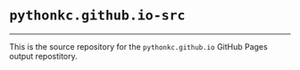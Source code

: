 # `pythonkc.github.io-src`
---
This is the source repository for the `pythonkc.github.io` GitHub Pages output repostitory.
